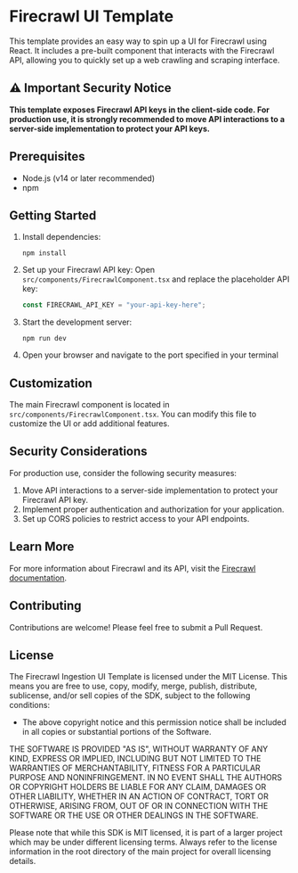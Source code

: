 # Firecrawl UI Template

This template provides an easy way to spin up a UI for Firecrawl using React. It includes a pre-built component that interacts with the Firecrawl API, allowing you to quickly set up a web crawling and scraping interface.

## ⚠️ Important Security Notice

**This template exposes Firecrawl API keys in the client-side code. For production use, it is strongly recommended to move API interactions to a server-side implementation to protect your API keys.**

## Prerequisites

- Node.js (v14 or later recommended)
- npm

## Getting Started

1. Install dependencies:

   ```
   npm install
   ```

2. Set up your Firecrawl API key:
   Open `src/components/FirecrawlComponent.tsx` and replace the placeholder API key:

   ```typescript
   const FIRECRAWL_API_KEY = "your-api-key-here";
   ```

3. Start the development server:

   ```
   npm run dev
   ```

4. Open your browser and navigate to the port specified in your terminal

## Customization

The main Firecrawl component is located in `src/components/FirecrawlComponent.tsx`. You can modify this file to customize the UI or add additional features.

## Security Considerations

For production use, consider the following security measures:

1. Move API interactions to a server-side implementation to protect your Firecrawl API key.
2. Implement proper authentication and authorization for your application.
3. Set up CORS policies to restrict access to your API endpoints.

## Learn More

For more information about Firecrawl and its API, visit the [Firecrawl documentation](https://docs.firecrawl.dev/).

## Contributing

Contributions are welcome! Please feel free to submit a Pull Request.

## License

The Firecrawl Ingestion UI Template is licensed under the MIT License. This means you are free to use, copy, modify, merge, publish, distribute, sublicense, and/or sell copies of the SDK, subject to the following conditions:

- The above copyright notice and this permission notice shall be included in all copies or substantial portions of the Software.

THE SOFTWARE IS PROVIDED "AS IS", WITHOUT WARRANTY OF ANY KIND, EXPRESS OR IMPLIED, INCLUDING BUT NOT LIMITED TO THE WARRANTIES OF MERCHANTABILITY, FITNESS FOR A PARTICULAR PURPOSE AND NONINFRINGEMENT. IN NO EVENT SHALL THE AUTHORS OR COPYRIGHT HOLDERS BE LIABLE FOR ANY CLAIM, DAMAGES OR OTHER LIABILITY, WHETHER IN AN ACTION OF CONTRACT, TORT OR OTHERWISE, ARISING FROM, OUT OF OR IN CONNECTION WITH THE SOFTWARE OR THE USE OR OTHER DEALINGS IN THE SOFTWARE.

Please note that while this SDK is MIT licensed, it is part of a larger project which may be under different licensing terms. Always refer to the license information in the root directory of the main project for overall licensing details.
